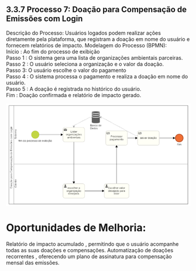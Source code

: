 ## 3.3.7 Processo 7: Doação para Compensação de Emissões com Login  
Descrição do Processo:
Usuários logados podem realizar ações diretamente pela plataforma, que registram a doação em nome do usuário e fornecem relatórios de impacto.
Modelagem do Processo (BPMN):<br>
Início : Ao fim do processo de exibição <br>
Passo 1 : O sistema gera uma lista de organizações ambientais parceiras.<br>
Passo 2 : O usuário seleciona a organização e o valor da doação.<br>
Passo 3: O usuário escolhe o valor do pagamento<br>
Passo 4 : O sistema processa o pagamento e realiza a doação em nome do usuário.<br>
Passo 5 : A doação é registrada no histórico do usuário.<br>
Fim : Doação confirmada e relatório de impacto gerado.<br>

![Diagrama BPMN](../images/3.3-7diag.png)<br>

# Oportunidades de Melhoria:<br>
Relatório de impacto acumulado , permitindo que o usuário acompanhe todas as suas doações e compensações.
Automatização de doações recorrentes , oferecendo um plano de assinatura para compensação mensal das emissões.







